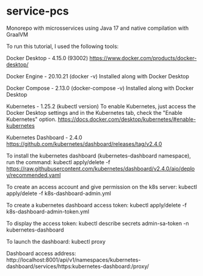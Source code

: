 # service-pcs
Monorepo with microsservices using Java 17 and native compilation with GraalVM

To run this tutorial, I used the following tools:

Docker Desktop - 4.15.0 (93002)
https://www.docker.com/products/docker-desktop/

Docker Engine - 20.10.21 (docker -v)
Installed along with Docker Desktop

Docker Compose - 2.13.0 (docker-compose -v)
Installed along with Docker Desktop

Kubernetes - 1.25.2 (kubectl version)
To enable Kubernetes, just access the Docker Desktop settings and in the Kubernetes tab, check the "Enable Kubernetes" option.
https://docs.docker.com/desktop/kubernetes/#enable-kubernetes

Kubernetes Dashboard - 2.4.0
https://github.com/kubernetes/dashboard/releases/tag/v2.4.0

To install the kubernetes dashboard (kubernetes-dashboard namespace), run the command:
kubectl apply/delete -f https://raw.githubusercontent.com/kubernetes/dashboard/v2.4.0/aio/deploy/recommended.yaml

To create an access account and give permission on the k8s server:
kubectl apply/delete -f k8s-dashboard-admin.yml

To create a kubernetes dashboard access token:
kubectl apply/delete -f k8s-dashboard-admin-token.yml

To display the access token:
kubectl describe secrets admin-sa-token -n kubernetes-dashboard

To launch the dashboard:
kubectl proxy

Dashboard access address:
http://localhost:8001/api/v1/namespaces/kubernetes-dashboard/services/https:kubernetes-dashboard:/proxy/
